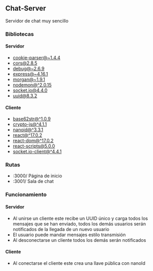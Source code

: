 ## Chat-Server

Servidor de chat muy sencillo

### Bibliotecas

#### Servidor

- [cookie-parser@~1.4.4](https://www.npmjs.com/package/cookie-parser)
- [cors@2.8.5](https://www.npmjs.com/package/cors)
- [debug@~2.6.9](https://www.npmjs.com/package/debug)
- [express@~4.16.1](https://www.npmjs.com/package/express)
- [morgan@~1.9.1](https://www.npmjs.com/package/morgan)
- [nodemon@^2.0.15](https://www.npmjs.com/package/nodemon)
- [socket.io@4.4.0](https://www.npmjs.com/package/socket.io)
- [uuid@8.3.2](https://www.npmjs.com/package/uuid)

#### Cliente

- [base62str@^1.0.9](https://www.npmjs.com/package/base62str)
- [crypto-js@^4.1.1](https://www.npmjs.com/package/crypto-js)
- [nanoid@^3.3.1](https://www.npmjs.com/package/nanoid)
- [react@^17.0.2](https://www.npmjs.com/package/react)
- [react-dom@^17.0.2](https://www.npmjs.com/package/react-dom)
- [react-scripts@5.0.0](https://www.npmjs.com/package/react-scripts)
- [socket.io-client@^4.4.1](https://www.npmjs.com/package/socket.io-client)

### Rutas

- :3000/ Página de inicio
- :3001/ Sala de chat

### Funcionamiento

#### Servidor

- Al unirse un cliente este recibe un UUID único y carga todos los mensajes que se han enviado, todos los demás usuarios serán notificados de la llegada de un nuevo usuario
- El usuario puede mandar mensajes estilo transmisión
- Al desconectarse un cliente todos los demás serán notificados

#### Cliente

- Al conectarse el cliente este crea una llave pública con nanoId
